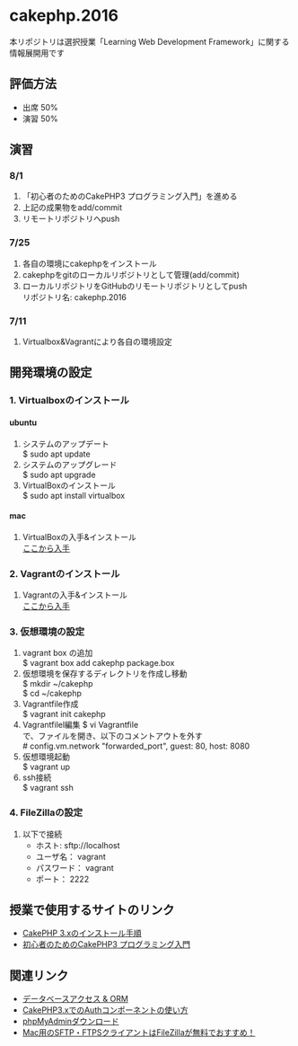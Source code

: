 # cakephp.2016

本リポジトリは選択授業「Learning Web Development Framework」に関する情報展開用です

## 評価方法

- 出席 50%
- 演習 50%

## 演習


### 8/1

1. 「初心者のためのCakePHP3 プログラミング入門」を進める
1. 上記の成果物をadd/commit
1. リモートリポジトリへpush

### 7/25

1. 各自の環境にcakephpをインストール
1. cakephpをgitのローカルリポジトリとして管理(add/commit)
1. ローカルリポジトリをGitHubのリモートリポジトリとしてpush  
リポジトリ名: cakephp.2016

### 7/11

1. Virtualbox&Vagrantにより各自の環境設定

## 開発環境の設定

### 1. Virtualboxのインストール

#### ubuntu

1. システムのアップデート  
$ sudo apt update
1. システムのアップグレード  
$ sudo apt upgrade
1. VirtualBoxのインストール  
$ sudo apt install virtualbox

#### mac

1. VirtualBoxの入手&インストール  
<a href="https://www.virtualbox.org/wiki/Downloads" target="_blank">ここから入手</a>

### 2. Vagrantのインストール

1. Vagrantの入手&インストール  
<a href="https://www.vagrantup.com/downloads.html" target="_blank">ここから入手</a>  

### 3. 仮想環境の設定

1. vagrant box の追加  
$ vagrant box add cakephp package.box
1. 仮想環境を保存するディレクトリを作成し移動  
$ mkdir ~/cakephp  
$ cd ~/cakephp
1. Vagrantfile作成  
$ vagrant init cakephp
1. Vagrantfilel編集
$ vi Vagrantfile  
で、ファイルを開き、以下のコメントアウトを外す  
\# config.vm.network "forwarded_port", guest: 80, host: 8080
1. 仮想環境起動  
$ vagrant up
1. ssh接続  
$ vagrant ssh


### 4. FileZillaの設定

1. 以下で接続
	- ホスト: sftp://localhost
	- ユーザ名： vagrant
	- パスワード： vagrant
	- ポート： 2222


## 授業で使用するサイトのリンク

- <a href="http://book.cakephp.org/3.0/ja/installation.html" target="_blank">CakePHP 3.xのインストール手順</a>
- <a href="http://libro.tuyano.com/index2?id=4536003" target="_blank">初心者のためのCakePHP3 プログラミング入門</a>

## 関連リンク

- <a href="http://book.cakephp.org/3.0/ja/orm.html" target="_blank">データベースアクセス & ORM</a>
- <a href="http://jmatsuzaki.com/archives/16505" target="_blank">CakePHP3.xでのAuthコンポーネントの使い方</a>
- <a href="https://www.phpmyadmin.net/downloads/" target="_blank">phpMyAdminダウンロード</a>
- <a href="http://hapisupu.com/2015/10/mac-sftp-ftps-client-filezilla/" target="_blank">Mac用のSFTP・FTPSクライアントはFileZillaが無料でおすすめ！</a>
